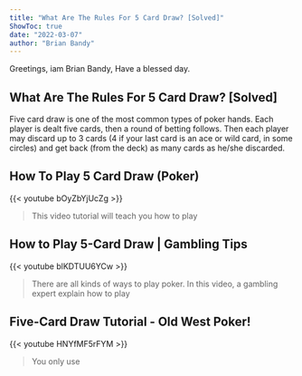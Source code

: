 ```yaml
---
title: "What Are The Rules For 5 Card Draw? [Solved]"
ShowToc: true 
date: "2022-03-07"
author: "Brian Bandy" 
---
```


Greetings, iam Brian Bandy, Have a blessed day.
## What Are The Rules For 5 Card Draw? [Solved]
Five card draw is one of the most common types of poker hands. Each player is dealt five cards, then a round of betting follows. Then each player may discard up to 3 cards (4 if your last card is an ace or wild card, in some circles) and get back (from the deck) as many cards as he/she discarded.

## How To Play 5 Card Draw (Poker)
{{< youtube bOyZbYjUcZg >}}
>This video tutorial will teach you how to play 

## How to Play 5-Card Draw | Gambling Tips
{{< youtube blKDTUU6YCw >}}
>There are all kinds of ways to play poker. In this video, a gambling expert explain how to play 

## Five-Card Draw Tutorial - Old West Poker!
{{< youtube HNYfMF5rFYM >}}
>You only use 

